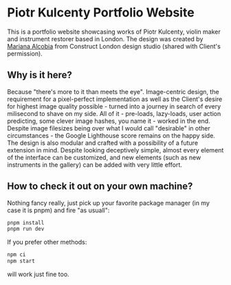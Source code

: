 # Piotr Kulcenty Portfolio Website

This is a portfolio website showcasing works of Piotr Kulcenty, violin maker and instrument restorer based in London.
The design was created by [Mariana Alcobia](https://marianaalcobia.com/) from Construct London design studio (shared with Client's permission).

## Why is it here?
Because "there's more to it than meets the eye". 
Image-centric design, the requirement for a pixel-perfect implementation as well as the Client's desire for highest image quality possible - turned into a journey in search of every milisecond to shave on my side.
All of it - pre-loads, lazy-loads, user action predicting, some clever image hashes, you name it - worked in the end. Despite image filesizes being over what I would call "desirable" in other circumstances - the Google Lighthouse score remains on the happy side.
The design is also modular and crafted with a possibility of a future extension in mind. 
Despite looking deceptively simple, almost every element of the interface can be customized, and new elements (such as new instruments in the gallery) can be added with very little effort. 

## How to check it out on your own machine?

Nothing fancy really, just pick up your favorite package manager (in my case it is pnpm) and fire "as usuall":

```bash
pnpm install
pnpm run dev
```
If you prefer other methods: 
```bash
npm ci
npm start
```
will work just fine too.

